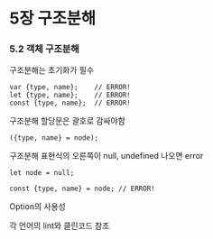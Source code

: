# 5장 구조분해

### 5.2 객체 구조분해

구조분해는 초기화가 필수

```JS
var {type, name};    // ERROR!
let {type, name};    // ERROR!
const {type, name};  // ERROR!
```

구조분해 할당문은 괄호로 감싸야함

```JS
({type, name} = node);
```

구조분해 표현식의 오른쪽이 null, undefined 나오면 error

```JS
let node = null;

const {type, name} = node; // ERROR!
```

Option의 사용성

각 언어의 lint와 클린코드 참조
